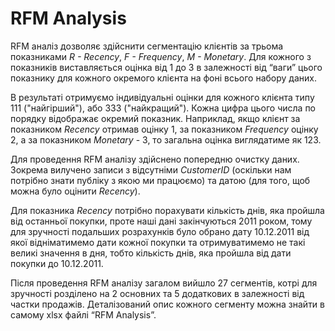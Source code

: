 # RFM Analysis

RFM аналіз дозволяє здійснити сегментацію клієнтів за трьома показниками _R - Recency_, _F - Frequency_, _M - Monetary_. Для кожного з показників виставляється оцінка від 1 до 3 в залежності від “ваги” цього показнику для кожного окремого клієнта на фоні всього набору даних. 

В результаті отримуємо індивідуальні оцінки для кожного клієнта типу 111 ("найгірший"), або 333 ("найкращий"). Кожна цифра цього числа по порядку відображає окремий показник. Наприклад, якщо клієнт за показником _Recency_ отримав оцінку 1, за показником _Frequency_ оцінку 2, а за показником _Monetary_ - 3, то загальна оцінка виглядатиме як 123. 

Для проведення RFM аналізу здійснено попередню очистку даних. Зокрема вилучено записи з відсутніми _CustomerID_ (оскільки нам потрібно знати публіку з якою ми працюємо) та датою (для того, щоб можна було оцінити _Recency_). 

Для показника _Recency_ потрібно порахувати кількість днів, яка пройшла від останньої покупки, проте наші дані закінчуються 2011 роком, тому для зручності подальших розрахунків було обрано  дату 10.12.2011 від якої відніматимемо дати кожної покупки та отримуватимемо не такі великі значення в дня, тобто кількість днів, яка пройшла від дати покупки до 10.12.2011.

Після проведення RFM аналізу загалом вийшло 27 сегментів, котрі для зручності розділено на 2 основних та 5 додаткових в залежності від частки продажів. Деталізований опис кожного сегменту можна знайти в самому xlsx файлі “RFM Analysis”. 
